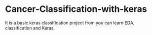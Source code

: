 # Cancer-Classification-with-keras

It is a basic keras classification project from you can learn EDA, classification and Keras.

